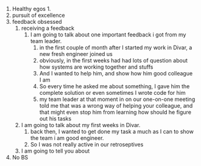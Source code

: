 

1. Healthy egos
	1. 
2. pursuit of excellence
3. feedback obsessed
	1. receiving a feedback
		1. I am going to talk about one important feedback i got from my team leader. 
			1. in the first couple of month after I started my work in Divar, a new fresh engineer joined us
			3. obviously, in the first weeks had had lots of question about how systems are working together and stuffs
			4. And I wanted to help him, and show how  him good colleague I am
			5. So every time he asked me about something, I gave him the complete solution or even sometimes I wrote code for him
			6. my team leader at that moment in on our one-on-one meeting told me that was a wrong way of helping your colleague, and that might even stop him from learning how should he figure out his tasks
	2. I am going to talk about my first weeks in Divar.
		1. back then, I wanted to get done my task a much as I can to show the team i am good engineer. 
		2. So  I was not really active in our retroseptives
	3. I am going to tell you about 
4. No BS